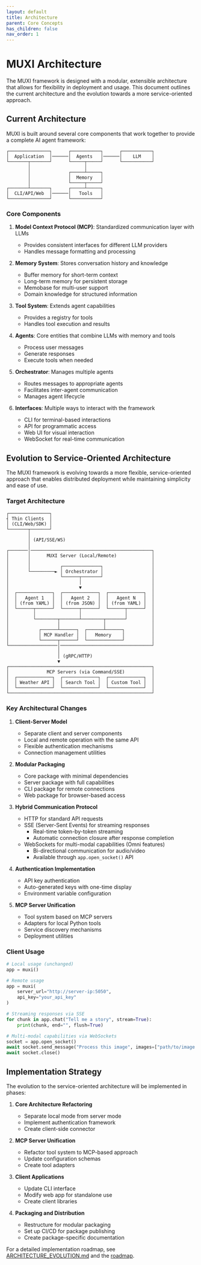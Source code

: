 ```yaml
---
layout: default
title: Architecture
parent: Core Concepts
has_children: false
nav_order: 1
---
```


# MUXI Architecture

The MUXI framework is designed with a modular, extensible architecture that allows for flexibility in deployment and usage. This document outlines the current architecture and the evolution towards a more service-oriented approach.

## Current Architecture

MUXI is built around several core components that work together to provide a complete AI agent framework:

```
┌───────────────┐      ┌───────────┐      ┌───────────┐
│  Application  │──────│  Agents   │──────│    LLM    │
└───────┬───────┘      └─────┬─────┘      └───────────┘
        │                    │
        │              ┌─────┴─────┐
        │              │  Memory   │
        │              └─────┬─────┘
┌───────┴───────┐      ┌─────┴─────┐
│  CLI/API/Web  │──────│   Tools   │
└───────────────┘      └───────────┘
```

### Core Components

1. **Model Context Protocol (MCP)**: Standardized communication layer with LLMs
   - Provides consistent interfaces for different LLM providers
   - Handles message formatting and processing

2. **Memory System**: Stores conversation history and knowledge
   - Buffer memory for short-term context
   - Long-term memory for persistent storage
   - Memobase for multi-user support
   - Domain knowledge for structured information

3. **Tool System**: Extends agent capabilities
   - Provides a registry for tools
   - Handles tool execution and results

4. **Agents**: Core entities that combine LLMs with memory and tools
   - Process user messages
   - Generate responses
   - Execute tools when needed

5. **Orchestrator**: Manages multiple agents
   - Routes messages to appropriate agents
   - Facilitates inter-agent communication
   - Manages agent lifecycle

6. **Interfaces**: Multiple ways to interact with the framework
   - CLI for terminal-based interactions
   - API for programmatic access
   - Web UI for visual interaction
   - WebSocket for real-time communication

## Evolution to Service-Oriented Architecture

The MUXI framework is evolving towards a more flexible, service-oriented approach that enables distributed deployment while maintaining simplicity and ease of use.

### Target Architecture

```
┌───────────────┐
┤ Thin Clients  │
│ (CLI/Web/SDK) │
└───────┬───────┘
        │
        │ (API/SSE/WS)
        │
┌───────│─────────────────────────────────────────────┐
│       │      MUXI Server (Local/Remote)             │
│       │                                             │
│       │           ┌──────────────┐                  │
│       └─────────► │ Orchestrator │                  │
│                   └──────┬───────┘                  │
│                          │                          │
│                          ▼                          │
│  ┌─────────────┐  ┌─────────────┐  ┌─────────────┐  │
│  │   Agent 1   │  │   Agent 2   │  │   Agent N   │  │
│  │ (from YAML) │  │ (from JSON) │  │ (from YAML) │  │
│  └──────┬──────┘  └──────┬──────┘  └──────┬──────┘  │
│         │                │                │         │
│         └────────┬───────┴────────┬───────┘         │
│                  │                │                 │
│           ┌──────┴──────┐  ┌──────┴──────┐          │
│           │ MCP Handler │  │   Memory    │          │
│           └──────┬──────┘  └─────────────┘          │
└──────────────────│──────────────────────────────────┘
                   │
                   │ (gRPC/HTTP)
                   ▼
┌─────────────────────────────────────────────────────┐
│              MCP Servers (via Command/SSE)          │
│  ┌─────────────┐  ┌─────────────┐  ┌─────────────┐  │
│  │ Weather API │  │ Search Tool │  │ Custom Tool │  │
│  └─────────────┘  └─────────────┘  └─────────────┘  │
└─────────────────────────────────────────────────────┘
```

### Key Architectural Changes

1. **Client-Server Model**
   - Separate client and server components
   - Local and remote operation with the same API
   - Flexible authentication mechanisms
   - Connection management utilities

2. **Modular Packaging**
   - Core package with minimal dependencies
   - Server package with full capabilities
   - CLI package for remote connections
   - Web package for browser-based access

3. **Hybrid Communication Protocol**
   - HTTP for standard API requests
   - SSE (Server-Sent Events) for streaming responses
     - Real-time token-by-token streaming
     - Automatic connection closure after response completion
   - WebSockets for multi-modal capabilities (Omni features)
     - Bi-directional communication for audio/video
     - Available through `app.open_socket()` API

4. **Authentication Implementation**
   - API key authentication
   - Auto-generated keys with one-time display
   - Environment variable configuration

5. **MCP Server Unification**
   - Tool system based on MCP servers
   - Adapters for local Python tools
   - Service discovery mechanisms
   - Deployment utilities

### Client Usage

```python
# Local usage (unchanged)
app = muxi()

# Remote usage
app = muxi(
    server_url="http://server-ip:5050",
    api_key="your_api_key"
)

# Streaming responses via SSE
for chunk in app.chat("Tell me a story", stream=True):
    print(chunk, end="", flush=True)

# Multi-modal capabilities via WebSockets
socket = app.open_socket()
await socket.send_message("Process this image", images=["path/to/image.jpg"])
await socket.close()
```

## Implementation Strategy

The evolution to the service-oriented architecture will be implemented in phases:

1. **Core Architecture Refactoring**
   - Separate local mode from server mode
   - Implement authentication framework
   - Create client-side connector

2. **MCP Server Unification**
   - Refactor tool system to MCP-based approach
   - Update configuration schemas
   - Create tool adapters

3. **Client Applications**
   - Update CLI interface
   - Modify web app for standalone use
   - Create client libraries

4. **Packaging and Distribution**
   - Restructure for modular packaging
   - Set up CI/CD for package publishing
   - Create package-specific documentation

For a detailed implementation roadmap, see [ARCHITECTURE_EVOLUTION.md](../ARCHITECTURE_EVOLUTION.md) and the [roadmap](roadmap.md).
